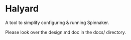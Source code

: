 # Halyard

A tool to simplify configuring & running Spinnaker.

Please look over the design.md doc in the docs/ directory.
